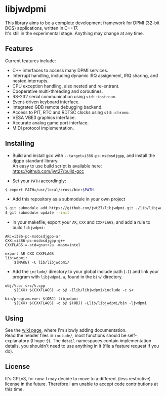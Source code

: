 # libjwdpmi
This library aims to be a complete development framework for DPMI (32-bit DOS) applications, written in C++17.  
It's still in the experimental stage. Anything may change at any time.

## Features
Current features include:
* C++ interfaces to access many DPMI services.
* Interrupt handling, including dynamic IRQ assignment, IRQ sharing, and nested interrupts.
* CPU exception handling, also nested and re-entrant.
* Cooperative multi-threading and coroutines.
* RS-232 serial communication using `std::iostream`.
* Event-driven keyboard interface.
* Integrated GDB remote debugging backend.
* Access to PIT, RTC and RDTSC clocks using `std::chrono`.
* VESA VBE3 graphics interface.
* Accurate analog game port interface.
* MIDI protocol implementation.

## Installing
* Build and install gcc with `--target=i386-pc-msdosdjgpp`, and install the djgpp standard library.  
An easy to use build script is available here: https://github.com/jwt27/build-gcc

* Set your `PATH` accordingly:  
```sh
$ export PATH=/usr/local/cross/bin:$PATH
```
* Add this repository as a submodule in your own project  
```sh
$ git submodule add https://github.com/jwt27/libjwdpmi.git ./lib/libjwdpmi
$ git submodule update --init
```
* In your makefile, export your `AR`, `CXX` and `CXXFLAGS`, and add a rule to build `libjwdpmi`:  
```make
AR:=i386-pc-msdosdjgpp-ar
CXX:=i386-pc-msdosdjgpp-g++
CXXFLAGS:=-std=gnu++2a -masm=intel

export AR CXX CXXFLAGS
libjwdpmi:
    $(MAKE) -C lib/libjwdpmi/
```
* Add the `include/` directory to your global include path (`-I`) and link your program with `libjwdpmi.a`, found in the `bin/` directory.
```make
obj/%.o: src/%.cpp
    $(CXX) $(CXXFLAGS) -o $@ -Ilib/libjwdpmi/include -c $<

bin/program.exe: $(OBJ) libjwdpmi
    $(CXX) $(CXXFLAGS) -o $@ $(OBJ) -Llib/libjwdpmi/bin -ljwdpmi
```

## Using
See the [wiki page](https://github.com/jwt27/libjwdpmi/wiki), where I'm slowly adding documentation.  
Read the header files in `include/`, most functions should be self-explanatory (I hope :)). The `detail` namespaces contain implementation details, you shouldn't need to use anything in it (file a feature request if you do).

## License
It's GPLv3, for now. I may decide to move to a different (less restrictive) license in the future. Therefore I am unable to accept code contributions at this time.
